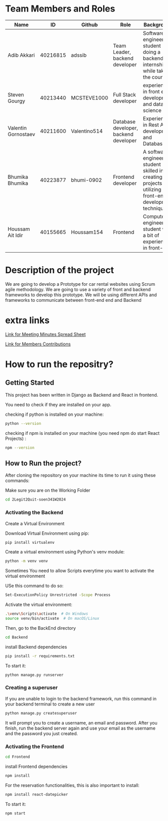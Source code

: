 # Team Members and Roles
Name | ID | Github | Role | Background
--- | --- | --- | --- | -- 
Adib Akkari | 40216815 | adssib | Team Leader, backend developer | Software engineer student doing a backend internship while taking the course 
Steven Gourgy | 40213440 | MCSTEVE1000 | Full Stack developer | experienced in front end development and data science
Valentin Gornostaev | 40211600 | Valentino514 |  Database developer, backend developer | Experience in Rest API development and Databases
Bhumika Bhumika | 40223877 | bhumi-0902 | Frontend developer | A software engineering student skilled in creating projects utilizing front-end development techniques.
Houssam Ait Idir | 40155665 | Houssam154 | Frontend  |Computer engineering student with a bit of experience in front-end


# Description of the project 
We are going to develop a Prototype for car rental websites using Scrum agile methodology. 
We are going to use a variety of front and backend frameworks to develop this prototype. We will be using different APIs and frameworks to communicate between front-end end and Backend 

# extra links
[Link for Meeting Minutes Spread Sheet](https://liveconcordia-my.sharepoint.com/:x:/g/personal/h_aitidi_live_concordia_ca/EZLWG--Jm5dPusCuZGsbBJkBjbDpXm2QouSt52PzoB9_5A?e=t7JhIi) 

[Link for Members Contributions](https://1drv.ms/x/s!ApXMEtybGLIPmQ2fBPMcKYCOQS1C?e=nM8m03)


# How to run the repositry?

## Getting Started

This project has been written in Django as Backend and React in frontend.

You need to check if they are installed on your app. 

checking if python is installed on your machine:
```bash
python --version
```

checking if npm is installed on your machine (you need npm do start React Projects) :
```bash
npm --version
```

## How to Run the project?

After cloning the repository on your machine its time to run it using these commands: 

Make sure you are on the Working Folder

```bash
cd 2Legit2Quit-soen341W2024
```

### Activating the Backend

Create a Virtual Environment

Download Virtual Environment using pip:

```bash
pip install virtualenv
```
Create a virtual environment using Python's venv module:

```bash
python -m venv venv
```

Sometimes You need to allow Scripts everytime you want to activate the virtual environment

USe this command to do so: 

```bash
Set-ExecutionPolicy Unrestricted -Scope Process
```

Activate the virtual environment:
```bash
.\venv\Scripts\activate  # On Windows
source venv/bin/activate  # On macOS/Linux
```

Then, go to the BackEnd directory

```bash
cd Backend
```

install Backend dependencies 

```bash
pip install -r requirements.txt
```
To start it: 

```bash
python manage.py runserver
```
### Creating a superuser

If you are unable to login to the backend framework, run this command in your backend terminal to create a new user

```bash
python manage.py createsuperuser
```
It will prompt you to create a username, an email and password. After you finish, run the backend server again and use your email as the username and the password you just created.

### Activating the Frontend

```bash
cd Frontend
```

install Frontend dependencies 

```bash 
npm install 
```

For the reservation functionalities, this is also important to install:
```bash
npm install react-datepicker 
```
To start it: 

```bash
npm start
```
